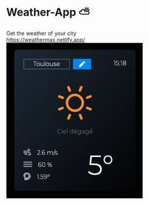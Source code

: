 # Weather-App ⛅    
Get the weather of your city    
https://weathermax.netlify.app/     
![alt text](./assets/screenshots/card.png)      
